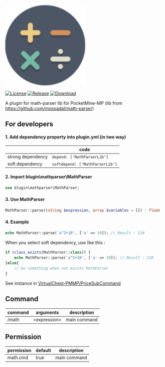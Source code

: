 <img src="./assets/icon/index.svg" height="256" width="256">  

[![License](https://img.shields.io/github/license/PMMPPlugin/MathParserLib.svg?label=License)](LICENSE)
[![Release](https://img.shields.io/github/release/PMMPPlugin/MathParserLib.svg?label=Release)](https://github.com/PMMPPlugin/MathParserLib/releases/latest)
[![Download](https://img.shields.io/github/downloads/PMMPPlugin/MathParserLib/total.svg?label=Download)](https://github.com/PMMPPlugin/MathParserLib/releases/latest)


A plugin for math-parser lib for PocketMine-MP
(lib from https://github.com/mossadal/math-parser)

## For developers
  
#### 1. Add dependency property into plugin.yml (in two way)  

|                   | code                            |
| ----------------- | ------------------------------- |
| strong dependency | `depend: ['MathParserLib']`     |
| soft dependency   | `softdepend: ['MathParserLib']` |  
  
#### 2. Import blugin\mathparser\MathParser
````PHP  
use blugin\mathparser\MathParser;
````  
  
#### 3. Use MathParser 
````PHP  
MathParser::parse((string $expression, array $variables = []) : float
````  
  
#### 4. Example
````PHP  
echo MathParser::parse('a^2+10', ['a' => 10]); // Result : 110
````  
When you select soft dependency, use like this : 
````PHP  
if (class_exists(MathParser::class)) {
    echo MathParser::parse('a^2+10', ['a' => 10]); // Result : 110
}else{
    // Do something when not exists MathParser
}
````  
  
See instance in [VirtualChest-PMMP/PriceSubCommand](https://github.com/Blugin/VirtualChest-PMMP/blob/master/src/blugin/virtualchest/command/subcommands/PriceSubCommand.php#L31-L34)
  
  
  
  
## Command
| command | arguments      | description  |
| ------- | -------------- | ------------ |
| /math   | \<expression\> | main command |
  
  
  
  
## Permission
| permission  | default | description  |
| ----------- | ------- | ------------ |
| math.cmd    | true    | main command |
